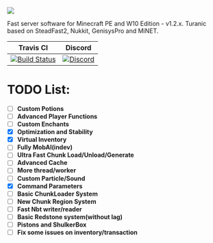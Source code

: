 <img src="https://i.imgur.com/jw0b3BH.png" border="0">

Fast server software for Minecraft PE and W10 Edition - v1.2.x.
Turanic based on SteadFast2, Nukkit, GenisysPro and MiNET.

| Travis CI | Discord |
| :---: | :---:|
[![Build Status](https://travis-ci.org/TuranicTeam/Turanic.svg?branch=master)](https://travis-ci.org/TuranicTeam/Turanic) | [![Discord](https://camo.githubusercontent.com/455152269a0ed38255ed15e375084d4dd08e0c98/68747470733a2f2f696d672e736869656c64732e696f2f62616467652f636861742d6f6e253230646973636f72642d3732383944412e737667)](https://discord.gg/4GZxrdk) |

# TODO List:
- [ ] **Custom Potions**
- [ ] **Advanced Player Functions**
- [ ] **Custom Enchants**
- [x] **Optimization and Stability**
- [x] **Virtual Inventory** 
- [ ] **Fully MobAI(indev)**
- [ ] **Ultra Fast Chunk Load/Unload/Generate**
- [ ] **Advanced Cache**
- [ ] **More thread/worker**
- [ ] **Custom Particle/Sound**
- [x] **Command Parameters**
- [ ] **Basic ChunkLoader System**
- [ ] **New Chunk Region System**
- [ ] **Fast Nbt writer/reader**
- [ ] **Basic Redstone system(without lag)**
- [ ] **Pistons and ShulkerBox**
- [ ] **Fix some issues on inventory/transaction**
